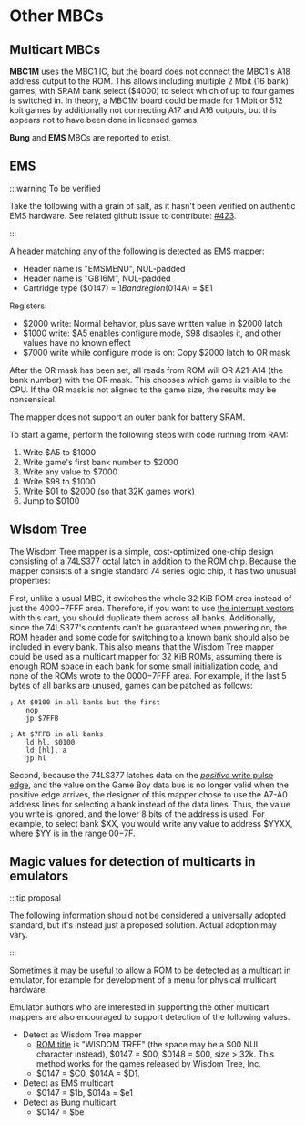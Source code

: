 # Other MBCs

## Multicart MBCs

**MBC1M** uses the MBC1 IC, but the board does not connect the MBC1's
A18 address output to the ROM. This allows including multiple 2 Mbit (16
bank) games, with SRAM bank select ($4000) to select which of up to
four games is switched in. In theory, a MBC1M board could be made for 1
Mbit or 512 kbit games by additionally not connecting A17 and A16
outputs, but this appears not to have been done in licensed games.

**Bung** and **EMS** MBCs are reported to exist.

## EMS

:::warning To be verified

Take the following with a grain of salt, as it hasn't been verified on authentic EMS hardware. See related github issue to contribute: [#423]( https://github.com/gbdev/pandocs/issues/423).

:::

A [header](<#The Cartridge Header>) matching any of the following is detected as EMS mapper:

- Header name is "EMSMENU", NUL-padded
- Header name is "GB16M", NUL-padded
- Cartridge type ($0147) = $1B and region ($014A) = $E1

Registers:

- $2000 write: Normal behavior, plus save written value in $2000 latch
- $1000 write: $A5 enables configure mode, $98 disables it, and other values have no known effect
- $7000 write while configure mode is on: Copy $2000 latch to OR mask

After the OR mask has been set, all reads from ROM will OR A21-A14 (the
bank number) with the OR mask. This chooses which game is visible to the
CPU. If the OR mask is not aligned to the game size, the results may be
nonsensical.

The mapper does not support an outer bank for battery SRAM.

To start a game, perform the following steps with code running from RAM:

1. Write $A5 to $1000
2. Write game's first bank number to $2000
3. Write any value to $7000
4. Write $98 to $1000
5. Write $01 to $2000 (so that 32K games work)
6. Jump to $0100

## Wisdom Tree

The Wisdom Tree mapper is a simple, cost-optimized one-chip design
consisting of a 74LS377 octal latch in addition to the ROM chip. Because
the mapper consists of a single standard 74 series logic chip, it has
two unusual properties:

First, unlike a usual MBC, it switches the whole 32 KiB ROM area instead
of just the $4000-$7FFF area. Therefore, if you want to use [the interrupt vectors](<#Interrupt handling>)
with this cart, you should duplicate them across all banks.
Additionally, since the 74LS377's contents can't be guaranteed when powering on,
the ROM header and some code for switching to a known bank should also
be included in every bank. This also means that the Wisdom Tree mapper
could be used as a multicart mapper for 32 KiB ROMs, assuming there is
enough ROM space in each bank for some small initialization code, and
none of the ROMs wrote to the $0000-$7FFF area. For example, if the
last 5 bytes of all banks are unused, games can be patched as follows:

```rgbasm
; At $0100 in all banks but the first
    nop
    jp $7FFB
```
```rgbasm
; At $7FFB in all banks
    ld hl, $0100
    ld [hl], a
    jp hl
```

Second, because the 74LS377 latches data on the [*positive* write pulse edge](https://www.allaboutcircuits.com/textbook/digital/chpt-10/edge-triggered-latches-flip-flops/),
and the value on the Game Boy data bus is no longer valid when the
positive edge arrives, the designer of this mapper chose to use the
A7-A0 address lines for selecting a bank instead of the data lines.
Thus, the value you write is ignored, and the lower 8 bits of the
address is used. For example, to select bank $XX, you would write any
value to address $YYXX, where $YY is in the range $00-$7F.


## Magic values for detection of multicarts in emulators

:::tip proposal

The following information should not be considered a universally adopted
standard, but it's instead just a proposed solution. Actual adoption may vary.

:::

Sometimes it may be useful to allow a ROM to be detected as a multicart
in emulator, for example for development of a menu for physical
multicart hardware. 

Emulator authors who are interested in supporting the other multicart
mappers are also encouraged to support detection of the following values.

- Detect as Wisdom Tree mapper
  - [ROM title](<#0134-0143 — Title>) is "WISDOM TREE" (the space may be a
  $00 NUL character instead), $0147 = $00, $0148 = $00, size \> 32k.
  This method works for the games released by Wisdom Tree, Inc.
  - $0147 = $C0, $014A = $D1.
- Detect as EMS multicart
  - $0147 = $1b, $014a = $e1
- Detect as Bung multicart
  - $0147 = $be
